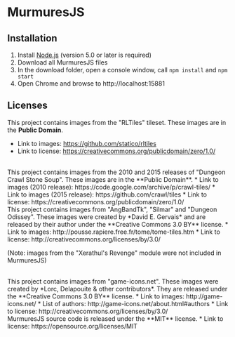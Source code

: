# MurmuresJS

## Installation

1. Install [Node.js](https://nodejs.org/) (version 5.0 or later is required)
2. Download all MurmuresJS files
3. In the download folder, open a console window, call `npm install` and `npm start`
4. Open Chrome and browse to http://localhost:15881


## Licenses

This project contains images from the "RLTiles" tileset. These images are in the **Public Domain**.
* Link to images: https://github.com/statico/rltiles
* Link to license: https://creativecommons.org/publicdomain/zero/1.0/

<br>
This project contains images from the 2010 and 2015 releases of "Dungeon Crawl Stone Soup". These images are in the **Public Domain**.
* Link to images (2010 release): https://code.google.com/archive/p/crawl-tiles/
* Link to images (2015 release): https://github.com/crawl/tiles
* Link to license: https://creativecommons.org/publicdomain/zero/1.0/

<br>
This project contains images from "AngBandTk", "Silmar" and "Dungeon Odissey". These images were created by *David E. Gervais* and are released by their author under the **Creative Commons 3.0 BY** license.
* Link to images: http://pousse.rapiere.free.fr/tome/tome-tiles.htm
* Link to license: http://creativecommons.org/licenses/by/3.0/

(Note: images from the "Xerathul's Revenge" module were not included in MurmuresJS)

<br>
This project contains images from "game-icons.net". These images were created by *Lorc, Delapouite & other contributors*. They are released under the **Creative Commons 3.0 BY** license.
* Link to images: http://game-icons.net/
* List of authors: http://game-icons.net/about.html#authors
* Link to license: http://creativecommons.org/licenses/by/3.0/

<br>
MurmuresJS source code is released under the **MIT** license.
* Link to license: https://opensource.org/licenses/MIT

